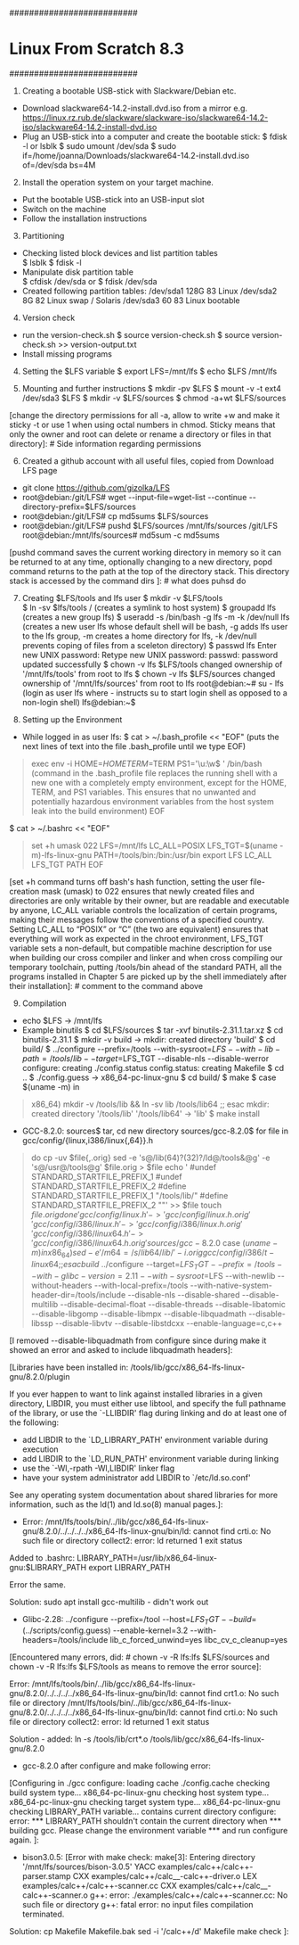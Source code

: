 ##########################
# Linux From Scratch 8.3 #
##########################

1. Creating a bootable USB-stick with Slackware/Debian etc.
  * Download slackware64-14.2-install.dvd.iso from a mirror e.g. https://linux.rz.rub.de/slackware/slackware-iso/slackware64-14.2-iso/slackware64-14.2-install-dvd.iso
  * Plug an USB-stick into a computer and create the bootable stick:
   $ fdisk -l or lsblk
   $ sudo umount /dev/sda
   $ sudo if=/home/joanna/Downloads/slackware64-14.2-install.dvd.iso of=/dev/sda bs=4M

2. Install the operation system on your target machine.
  * Put the bootable USB-stick into an USB-input slot
  * Switch on the machine
  * Follow the installation instructions

3. Partitioning
  * Checking listed block devices and list partition tables  
   $ lsblk 
   $ fdisk -l
  * Manipulate disk partition table    
   $ cfdisk /dev/sda or $ fdisk /dev/sda
  * Created following partition tables:
   /dev/sda1 128G 83 Linux
   /dev/sda2 8G   82 Linux swap / Solaris
   /dev/sda3 60   83 Linux bootable

4. Version check 
  * run the version-check.sh
   $ source version-check.sh
   $ source version-check.sh >> version-output.txt
  * Install missing programs

4. Setting the $LFS variable
   $ export LFS=/mnt/lfs
   $ echo $LFS
   /mnt/lfs

5. Mounting and further instructions
   $ mkdir -pv $LFS
   $ mount -v -t ext4 /dev/sda3 $LFS
   $ mkdir -v $LFS/sources
   $ chmod -a+wt $LFS/sources 

[change the directory  permissions for all -a, allow to write +w and make it sticky -t or use 1 when using octal numbers in chmod. Sticky means that only the owner and root can delete or rename a directory or files in that directory]: # Side information regarding permissions

6. Created a github account with all useful files, copied from Download LFS page
  * git clone https://github.com/gizolka/LFS
  * root@debian:/git/LFS# wget --input-file=wget-list --continue --directory-prefix=$LFS/sources
  * root@debian:/git/LFS# cp md5sums $LFS/sources
  * root@debian:/git/LFS# pushd $LFS/sources 
   /mnt/lfs/sources /git/LFS
   root@debian:/mnt/lfs/sources# md5sum -c md5sums
   

[pushd command saves the current working directory in memory so it can be returned to at any time, optionally changing to a new directory, popd command returns to the path at the top of the directory stack. This directory stack is accessed by the command dirs ]: # what does puhsd do

7. Creating $LFS/tools and lfs user
   $ mkdir -v $LFS/tools   
   $ ln -sv $lfs/tools / (creates a symlink to host system)
   $ groupadd lfs (creates a new group lfs)
   $ useradd -s /bin/bash -g lfs -m -k /dev/null lfs (creates a new user lfs whose default shell will be bash, -g adds lfs user to the lfs group, -m creates a home directory for lfs, -k /dev/null prevents coping of files from a sceleton directory)
   $ passwd lfs
   Enter new UNIX password: 
   Retype new UNIX password:
   passwd: password updated successfully
   $ chown -v lfs $LFS/tools
   changed ownership of '/mnt/lfs/tools' from root to lfs
   $ chown -v lfs $LFS/sources
   changed ownership of '/mnt/lfs/sources' from root to lfs
   root@debian:~# su - lfs (login as user lfs where - instructs su to start login shell as opposed to a non-login shell)
   lfs@debian:~$

8. Setting up the Environment
  * While logged in as user lfs:
   $ cat > ~/.bash_profile << "EOF" (puts the next lines of text into the file .bash_profile until we type EOF)
   > exec env -i HOME=$HOME TERM=$TERM PS1='\u:\w\$ ' /bin/bash (command in the .bash_profile file replaces the running shell with a new one with a completely empty environment, except for the HOME, TERM, and PS1 variables. This ensures that no unwanted and potentially hazardous environment variables from the host system leak into the build environment)
   > EOF
   
   $ cat > ~/.bashrc << "EOF"
   > set +h
   > umask 022
   > LFS=/mnt/lfs
   > LC_ALL=POSIX
   > LFS_TGT=$(uname -m)-lfs-linux-gnu
   > PATH=/tools/bin:/bin:/usr/bin
   > export LFS LC_ALL LFS_TGT PATH
   > EOF

[set +h command turns off bash's hash function, setting the user file-creation mask (umask) to 022 ensures that newly created files and directories are only writable by their owner, but are readable and executable by anyone, LC_ALL variable controls the localization of certain programs, making their messages follow the conventions of a specified country. Setting LC_ALL to “POSIX” or “C” (the two are equivalent) ensures that everything will work as expected in the chroot environment, LFS_TGT variable sets a non-default, but compatible machine description for use when building our cross compiler and linker and when cross compiling our temporary toolchain,  putting /tools/bin ahead of the standard PATH, all the programs installed in Chapter 5 are picked up by the shell immediately after their installation]: # comment to the command above

9. Compilation 
  * echo $LFS -> /mnt/lfs
  * Example binutils
   $ cd $LFS/sources
   $ tar -xvf binutils-2.31.1.tar.xz
   $ cd binutils-2.31.1
   $ mkdir -v build -> mkdir: created directory 'build'
   $ cd build/
   $ ../configure --prefix=/tools --with-sysroot=$LFS --with-lib-path=/tools/lib --target=$LFS_TGT --disable-nls --disable-werror 
   configure: creating ./config.status
   config.status: creating Makefile
   $ cd ..
   $ ./config.guess -> x86_64-pc-linux-gnu
   $ cd build/
   $ make
   $ case $(uname -m) in
   > x86_64) mkdir -v /tools/lib && ln -sv lib /tools/lib64 ;;
   > esac
   mkdir: created directory '/tools/lib'
   '/tools/lib64' -> 'lib'
   $ make install
  * GCC-8.2.0:
   sources$ tar, cd new directory 
   sources/gcc-8.2.0$ for file in gcc/config/{linux,i386/linux{,64}}.h
   > do
   >   cp -uv $file{,.orig}
   >   sed -e 's@/lib\(64\)\?\(32\)\?/ld@/tools&@g' -e 's@/usr@/tools@g' $file.orig > $file
   >   echo '
   > #undef STANDARD_STARTFILE_PREFIX_1
   > #undef STANDARD_STARTFILE_PREFIX_2
   > #define STANDARD_STARTFILE_PREFIX_1 "/tools/lib/"
   > #define STANDARD_STARTFILE_PREFIX_2 ""' >> $file
   >   touch $file.orig
   > done
   'gcc/config/linux.h' -> 'gcc/config/linux.h.orig'
   'gcc/config/i386/linux.h' -> 'gcc/config/i386/linux.h.orig'
   'gcc/config/i386/linux64.h' -> 'gcc/config/i386/linux64.h.orig'
   sources/gcc-8.2.0$ case $(uname -m) in 
   >   x86_64)
   >     sed -e '/m64=/s/lib64/lib/' -i.orig gcc/config/i386/t-linux64 
   >   ;;
   > esac
   build$ ../configure --target=$LFS_TGT --prefix=/tools --with-glibc-version=2.11 --with-sysroot=$LFS --with-newlib --without-headers --with-local-prefix=/tools --with-native-system-header-dir=/tools/include --disable-nls --disable-shared --disable-multilib --disable-decimal-float --disable-threads --disable-libatomic --disable-libgomp --disable-libmpx --disable-libquadmath --disable-libssp --disable-libvtv --disable-libstdcxx --enable-language=c,c++

[I removed --disable-libquadmath from configure since during make it showed an error and asked to include libquadmath headers]: 

[Libraries have been installed in:
   /tools/lib/gcc/x86_64-lfs-linux-gnu/8.2.0/plugin

If you ever happen to want to link against installed libraries
in a given directory, LIBDIR, you must either use libtool, and
specify the full pathname of the library, or use the `-LLIBDIR'
flag during linking and do at least one of the following:
   - add LIBDIR to the `LD_LIBRARY_PATH' environment variable
     during execution
   - add LIBDIR to the `LD_RUN_PATH' environment variable
     during linking
   - use the `-Wl,-rpath -Wl,LIBDIR' linker flag
   - have your system administrator add LIBDIR to `/etc/ld.so.conf'

See any operating system documentation about shared libraries for
more information, such as the ld(1) and ld.so(8) manual pages.]: 

  * Error: /mnt/lfs/tools/bin/../lib/gcc/x86_64-lfs-linux-gnu/8.2.0/../../../../x86_64-lfs-linux-gnu/bin/ld: cannot find crti.o: No such file or directory
collect2: error: ld returned 1 exit status

Added to .bashrc: 
LIBRARY_PATH=/usr/lib/x86_64-linux-gnu:$LIBRARY_PATH 
export LIBRARY_PATH

Error the same.

Solution: sudo apt install gcc-multilib - didn't work out

  * Glibc-2.28:
    ../configure --prefix=/tool --host=$LFS_TGT --build=$(../scripts/config.guess) --enable-kernel=3.2 --with-headers=/tools/include lib_c_forced_unwind=yes libc_cv_c_cleanup=yes

[Encountered many errors, did: # chown -v -R lfs:lfs $LFS/sources and chown -v -R lfs:lfs $LFS/tools
as means to remove the error source]: 

Error: /mnt/lfs/tools/bin/../lib/gcc/x86_64-lfs-linux-gnu/8.2.0/../../../../x86_64-lfs-linux-gnu/bin/ld: cannot find crt1.o: No such file or directory
/mnt/lfs/tools/bin/../lib/gcc/x86_64-lfs-linux-gnu/8.2.0/../../../../x86_64-lfs-linux-gnu/bin/ld: cannot find crti.o: No such file or directory
collect2: error: ld returned 1 exit status


Solution -  added: ln -s /tools/lib/crt*.o /tools/lib/gcc/x86_64-lfs-linux-gnu/8.2.0

  * gcc-8.2.0 after configure and make following error:

[Configuring in ./gcc
configure: loading cache ./config.cache
checking build system type... x86_64-pc-linux-gnu
checking host system type... x86_64-pc-linux-gnu
checking target system type... x86_64-pc-linux-gnu
checking LIBRARY_PATH variable... contains current directory
configure: error: 
*** LIBRARY_PATH shouldn't contain the current directory when
*** building gcc. Please change the environment variable
*** and run configure again.
]:

  * bison3.0.5:
[Error with make check:
make[3]: Entering directory '/mnt/lfs/sources/bison-3.0.5'
  YACC     examples/calc++/calc++-parser.stamp
  CXX      examples/calc++/calc__-calc++-driver.o
  LEX      examples/calc++/calc++-scanner.cc
  CXX      examples/calc++/calc__-calc++-scanner.o
g++: error: ./examples/calc++/calc++-scanner.cc: No such file or directory
g++: fatal error: no input files
compilation terminated.

Solution:
cp Makefile Makefile.bak
   sed -i '/calc++/d' Makefile
   make check
]: 


